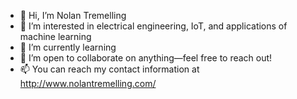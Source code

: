 - 👋 Hi, I’m Nolan Tremelling
- 👀 I’m interested in electrical engineering, IoT, and applications of machine learning
- 🌱 I’m currently learning 
- 💞️ I’m open to collaborate on anything—feel free to reach out!
- 📫 You can reach my contact information at http://www.nolantremelling.com/

<!---
NolanTrem/NolanTrem is a ✨ special ✨ repository because its `README.md` (this file) appears on your GitHub profile.
You can click the Preview link to take a look at your changes.
--->
